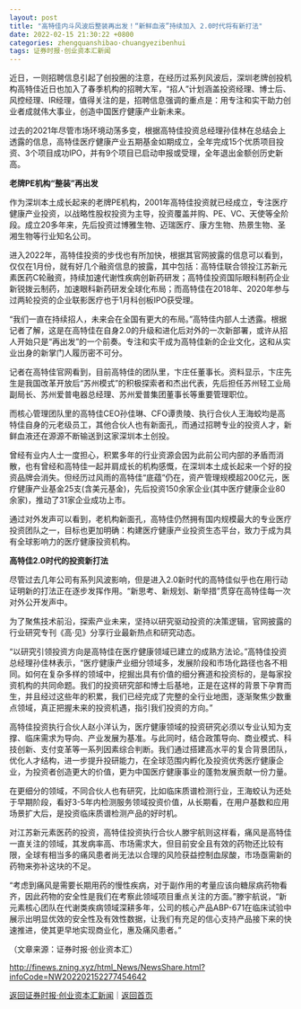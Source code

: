 ```yaml
---
layout: post
title: "高特佳内斗风波后整装再出发！“新鲜血液”持续加入 2.0时代将有新打法"
date: 2022-02-15 21:30:22 +0800
categories: zhengquanshibao·chuangyezibenhui
tags: 证券时报·创业资本汇新闻
---
```

<p>近日，一则招聘信息引起了创投圈的注意，在经历过系列风波后，深圳老牌创投机构高特佳近日也加入了春季机构的招聘大军，“招人”计划涵盖投资经理、博士后、风控经理、IR经理，值得关注的是，招聘信息强调的重点是：用专注和实干助力创业者成就伟大事业，创造中国医疗健康产业新未来。</p>
 <p>过去的2021年尽管市场环境动荡多变，根据高特佳投资总经理孙佳林在总结会上透露的信息，高特佳医疗健康产业五期基金如期成立，全年完成15个优质项目投资、3个项目成功IPO，并有9个项目已启动申报或受理，全年退出金额创历史新高。</p>
 <p><strong>老牌PE机构“整装”再出发</strong></p>
 <p>作为深圳本土成长起来的老牌PE机构，2001年高特佳投资就已经成立，专注医疗健康产业投资，以战略性股权投资为主导，投资覆盖并购、PE、VC、天使等全阶段。成立20多年来，先后投资过博雅生物、迈瑞医疗、康方生物、热景生物、圣湘生物等行业知名公司。</p>
 <p>进入2022年，高特佳投资的步伐也有所加快，根据其官网披露的信息可以看到，仅仅在1月份，就有好几个融资信息的披露，其中包括：高特佳联合领投江苏新元素医药C轮融资，持续加速代谢性疾病创新药研发；高特佳投资国际眼科制药企业新锐拨云制药，加速眼科新药研发全球化布局；而高特佳在2018年、2020年参与过两轮投资的企业联影医疗也于1月科创板IPO获受理。</p>
 <p>“我们一直在持续招人，未来会在全国有更大的布局。”高特佳内部人士透露。根据记者了解，这是在高特佳在自身2.0的升级和进化后对外的一次新部署，或许从招人开始只是“再出发”的一个前奏。专注和实干成为高特佳新的企业文化，这和从实业出身的新掌门人履历密不可分。</p>
 <p>记者在高特佳官网看到，目前高特佳的团队里，卞庄任董事长。资料显示，卞庄先生是我国改革开放后“苏州模式”的积极探索者和杰出代表，先后担任苏州轻工业局副局长、苏州爱普电器总经理、苏州爱普集团董事长等重要管理职位。</p>
 <p>而核心管理团队里的高特佳CEO孙佳琳、CFO谭贵陵、执行合伙人王海蛟均是高特佳自身的元老级员工，其他合伙人也有新面孔，而通过招聘专业的投资人才，新鲜血液还在源源不断输送到这家深圳本土创投。</p>
 <p>曾经有业内人士一度担心，积累多年的行业资源会因为此前公司内部的矛盾而消散，也有曾经和高特佳一起并肩成长的机构感慨，在深圳本土成长起来一个好的投资品牌会消失。但经历过风雨的高特佳“底蕴”仍在，资产管理规模超200亿元，医疗健康产业基金25支(含美元基金)，先后投资150余家企业(其中医疗健康企业80余家)，推动了31家企业成功上市。</p>
 <p>通过对外发声可以看到，老机构新面孔，高特佳仍然拥有国内规模最大的专业医疗投资团队之一，目标也更加明确：构建医疗健康产业投资生态平台，致力于成为具有全球影响力的医疗健康投资机构。</p>
 <p><strong>高特佳2.0时代的投资新打法</strong></p>
 <p>尽管过去几年公司有系列风波影响，但是进入2.0新时代的高特佳似乎也在用行动证明新的打法正在逐步发挥作用。“新思考、新规划、新举措”贯穿在高特佳每一次对外公开发声中。</p>
 <p>为了聚焦技术前沿，探索产业未来，坚持以研究驱动投资的决策逻辑，官网披露的行业研究专刊《高·见》分享行业最新热点和研究动态。</p>
 <p>“以研究引领投资方向是高特佳在医疗健康领域已建立的成熟方法论。”高特佳投资总经理孙佳林表示，“医疗健康产业细分领域多，发展阶段和市场化路径也各不相同。如何在复杂多样的领域中，挖掘出具有价值的细分赛道和投资标的，是每家投资机构的共同命题。我们的投资研究部和博士后基地，正是在这样的背景下孕育而生，并且经过这些年的积累，我们已经完成了完整的全行业地图，逐渐聚焦少数重点领域，真正把握未来的投资机遇，指引我们投资的方向。”</p>
 <p>高特佳投资执行合伙人赵小洋认为，医疗健康领域的投资研究必须以专业认知为支撑、临床需求为导向、产业发展为基准。与此同时，结合政策导向、商业模式、科技创新、支付变革等一系列因素综合判断。我们通过搭建高水平的复合背景团队，优化人才结构，进一步提升投研能力，在全球范围内孵化及投资优秀医疗健康企业，为投资者创造更大的价值，更为中国医疗健康事业的蓬勃发展贡献一份力量。</p>
 <p>在更细分的领域，不同合伙人也有研究，比如临床质谱检测行业，王海蛟认为还处于早期阶段，看好3-5年内检测服务领域投资价值，从长期看，在用户基数和应用场景扩大后，是投资临床质谱检测产品的好时机。</p>
 <p>对江苏新元素医药的投资，高特佳投资执行合伙人滕宇航则这样看，痛风是高特佳一直关注的领域，其发病率高、市场需求大，但目前安全且有效的药物还比较有限，全球有相当多的痛风患者尚无法以合理的风险获益控制血尿酸，市场亟需新的药物来弥补这块的不足。</p>
 <p>“考虑到痛风是需要长期用药的慢性疾病，对于副作用的考量应该向糖尿病药物看齐，因此药物的安全性是我们在考察此领域项目重点关注的方面。”滕宇航说，“新元素核心团队在代谢类疾病领域深耕多年，公司的核心产品ABP-671在临床试验中展示出明显优效的安全性及有效性数据，让我们有充足的信心支持产品接下来的快速推进，使其更早地实现商业化，惠及痛风患者。”</p><p class="em_media">（文章来源：证券时报·创业资本汇）</p>

<http://finews.zning.xyz/html_News/NewsShare.html?infoCode=NW202202152277454642>

[返回证券时报·创业资本汇新闻](//finews.withounder.com/category/zhengquanshibao·chuangyezibenhui.html)｜[返回首页](//finews.withounder.com/)